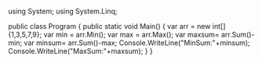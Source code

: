 using System;
using System.Linq;
					
public class Program
{
	public static void Main()
	{
		var arr = new int[]{1,3,5,7,9};
		var min = arr.Min();
		var max = arr.Max();
		var maxsum= arr.Sum()-min;
		var minsum= arr.Sum()-max;
		Console.WriteLine("MinSum:"+minsum);
		Console.WriteLine("MaxSum:"+maxsum);
	}
}
